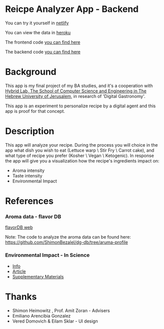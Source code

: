 # Reicpe Analyzer App - Backend

You can try it yourself in [netlify](https://tender-tesla-6d5acb.netlify.app/)

You can view the data in [heroku](https://dg-backend.herokuapp.com/)

The frontend code [you can find here](https://github.com/noamdom/dg-app/tree/frontend)

The backend code [you can find here](https://github.com/noamdom/dg-app/tree/backend)


#  Background
This app is my final project of my BA studies, and it's a cooperation 
with [Hybrid Lab, The School of Computer 
Science and Engineering in The Hebrew University of Jerusalem,](http://digitalgastronomy.co/)
in research of 'Digital Gastronomy'. 

This app is an experiment to personalize recipe by a digital agent and this app is proof 
for that concept.



# Description
This app will analyze your recipe.
During the process you will choice in the app what dish 
you wish to eat (Lettuce warp \ Stir Fry \ Carrot cake), and what type of recipe you 
prefer (Kosher \ Vegan \ Ketogenic). In response the app will give you  a visualization
 how the recipe's ingredients impact on:
* Aroma intensity
* Taste intensity
* Environmental Impact

# References
###  Aroma data - flavor DB
[flavorDB web](https://cosylab.iiitd.edu.in/flavordb/search)

Note: 
The code to analyze the aroma data can be found here: https://github.com/ShimonBezalel/dg-db/tree/aruma-profile 

###  Environmental Impact - In Science
* [Info](https://science.sciencemag.org/content/363/6429/eaaw9908)
* [Article](https://josephpoore.com/Science%20360%206392%20987%20-%20Accepted%20Manuscript.pdf)
* [Supplementary Materials](https://science.sciencemag.org/content/suppl/2018/05/30/360.6392.987.DC1)

 

# Thanks
* Shimon Heimowitz , Prof. Amit Zoran - Advisers
* Emiliano Arencibia Gonzalez 
* Vered Domovich & Eilam Sklar - UI design













